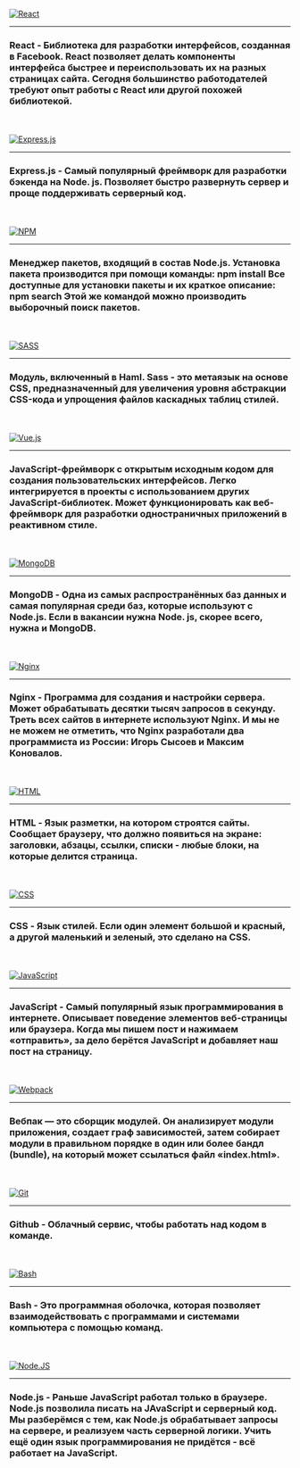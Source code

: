 [![React](https://img.shields.io/badge/react-090909.svg?style=for-the-badge&logo=react&logoColor=%2361DAFB)](/ 'React')
***
### React - Библиотека для разработки интерфейсов, созданная в Facebook. React позволяет делать компоненты интерфейса быстрее и переиспользовать их на разных страницах сайта. Сегодня большинство работодателей требуют опыт работы с React или другой похожей библиотекой.

<p style="margin: 50px 0"></p>

[![Express.js](https://img.shields.io/badge/express.js-090909.svg?style=for-the-badge&logo=express&logoColor=%2361DAFB)](/ 'Express.js')
***
### Express.js - Самый популярный фреймворк для разработки бэкенда на Node. js. Позволяет быстро развернуть сервер и проще поддерживать серверный код.

<p style="margin: 50px 0"></p>

[![NPM](https://img.shields.io/badge/NPM-090909.svg?style=for-the-badge&logo=npm&logoColor=white)](/ 'NPM')
***
### Менеджер пакетов, входящий в состав Node.js. Установка пакета производится при помощи команды: npm install Все доступные для установки пакеты и их краткое описание: npm search Этой же командой можно производить выборочный поиск пакетов.

<p style="margin: 50px 0"></p>

[![SASS](https://img.shields.io/badge/SASS-090909.svg?style=for-the-badge&logo=SASS&logoColor=hotpink)](/ 'SASS')
***
### Модуль, включенный в Haml. Sass - это метаязык на основе CSS, предназначенный для увеличения уровня абстракции CSS-кода и упрощения файлов каскадных таблиц стилей.

<p style="margin: 50px 0"></p>

[![Vue.js](https://img.shields.io/badge/vue.js-090909.svg?style=for-the-badge&logo=vuedotjs&logoColor=%234FC08D)](/ 'Vue.js')
***
### JavaScript-фреймворк с открытым исходным кодом для создания пользовательских интерфейсов. Легко интегрируется в проекты с использованием других JavaScript-библиотек. Может функционировать как веб-фреймворк для разработки одностраничных приложений в реактивном стиле.

<p style="margin: 50px 0"></p>

[![MongoDB](https://img.shields.io/badge/Mongo_DB-090909.svg?style=for-the-badge&logo=mongodb&logoColor=green)](/ 'MongoDB')
***
### MongoDB - Одна из самых распространённых баз данных и самая популярная среди баз, которые используют с Node.js. Если в вакансии нужна Node. js, скорее всего, нужна и MongoDB.

<p style="margin: 50px 0"></p>

[![Nginx](https://img.shields.io/badge/nginx-090909.svg?style=for-the-badge&logo=nginx&logoColor=green)](/ 'Nginx')
***
### Nginx - Программа для создания и настройки сервера. Может обрабатывать десятки тысяч запросов в секунду. Треть всех сайтов в интернете используют Nginx. И мы не не можем не отметить, что Nginx разработали два программиста из России: Игорь Сысоев и Максим Коновалов.

<p style="margin: 50px 0"></p>

[![HTML](https://img.shields.io/badge/-HTML-090909?style=for-the-badge&logo=html5)](/ 'HTML')
***
### HTML - Язык разметки, на котором строятся сайты. Сообщает браузеру, что должно появиться на экране: заголовки, абзацы, ссылки, списки - любые блоки, на которые делится страница.

<p style="margin: 50px 0"></p>

[![CSS](https://img.shields.io/badge/-CSS-090909?style=for-the-badge&logo=css3&logoColor=blue)](/ 'CSS')
***
### CSS - Язык стилей. Если один элемент большой и красный, а другой маленький и зеленый, это сделано на CSS.

<p style="margin: 50px 0"></p>

[![JavaScript](https://img.shields.io/badge/-JavaScript-090909?style=for-the-badge&logo=JavaScript&logoColor=E9D54D)](/ 'JavaScript')
***
### JavaScript - Самый популярный язык программирования в интернете. Описывает поведение элементов веб-страницы или браузера. Когда мы пишем пост и нажимаем «отправить», за дело берётся JavaScript и добавляет наш пост на страницу.

<p style="margin: 50px 0"></p>

[![Webpack](https://img.shields.io/badge/-Webpack-090909?style=for-the-badge&logo=Webpack)](/ 'Webpack')
***
### Вебпак — это сборщик модулей. Он анализирует модули приложения, создает граф зависимостей, затем собирает модули в правильном порядке в один или более бандл (bundle), на который может ссылаться файл «index.html».

<p style="margin: 50px 0"></p>

[![Git](https://img.shields.io/badge/-Git-090909?style=for-the-badge&logo=Git)](/ 'Git')
***
### Github - Облачный сервис, чтобы работать над кодом в команде.

<p style="margin: 50px 0"></p>

[![Bash](https://img.shields.io/badge/-Bash-090909?style=for-the-badge&logo=gnu-bash&logoColor=white)](/ 'Bash')
***
### Bash - Это программная оболочка, которая позволяет взаимодействовать с программами и системами компьютера с помощью команд.

<p style="margin: 50px 0"></p>

[![Node.JS](https://img.shields.io/badge/-Node.JS-090909?style=for-the-badge&logo=nodedotjs)](/ 'Node.JS')
***
### Node.js - Раньше JavaScript работал только в браузере. Node.js позволила писать на JAvaScript и серверный код. Мы разберёмся с тем, как Node.js обрабатывает запросы на сервере, и реализуем часть серверной логики. Учить ещё один язык программирования не придётся - всё работает на JavaScript.

<p style="margin: 50px 0"></p>
